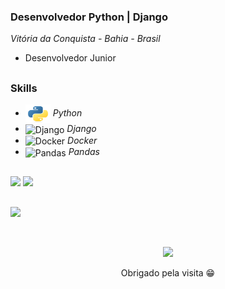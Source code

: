 ### **Desenvolvedor Python | Django** <br>
*Vitória da Conquista - Bahia - Brasil* <br>

- Desenvolvedor Junior

##


### **Skills**
+ <img align="center" alt="Python" height="30" width="40" src="https://raw.githubusercontent.com/devicons/devicon/master/icons/python/python-original.svg"> *Python*
+ <img align="center" alt="Django" height="30" width="40" src="https://cdn.jsdelivr.net/gh/devicons/devicon/icons/django/django-plain-wordmark.svg" /> *Django*
+ <img align="center" alt="Docker" height="30" width="40" src="https://cdn.jsdelivr.net/gh/devicons/devicon/icons/docker/docker-original-wordmark.svg" /> *Docker*
+ <img align="center" alt="Pandas" height="30" width="40" src="https://cdn.jsdelivr.net/gh/devicons/devicon/icons/pandas/pandas-original-wordmark.svg" /> *Pandas*

## 
<div>
  <img height="150em" src="https://github-readme-stats.vercel.app/api?username=marcos-osg&theme=gotham&show_icons=true" />
  <img height="150em" src="https://github-readme-stats.vercel.app/api/top-langs/?username=marcos-osg&theme=gotham&layout=compact" />
</div>

##

<a href="https://www.linkedin.com/in/marcos-sousa-oliveira/" target="_blank"><img src="https://img.shields.io/badge/-LinkedIn-%230077B5?style=for-the-badge&logo=linkedin&logoColor=white" target="_blank"></a>

<br>

<p align="center"> 
   <img alingn="center" src="https://profile-counter.glitch.me/marcos-osg/count.svg" /></p>
<p align="center">
Obrigado pela visita 😁
<!--
**Marcos-osg/marcos-osg** is a ✨ _special_ ✨ repository because its `README.md` (this file) appears on your GitHub profile.

Here are some ideas to get you started:

- 🔭 I’m currently working on ...
- 🌱 I’m currently learning ...
- 👯 I’m looking to collaborate on ...
- 🤔 I’m looking for help with ...
- 💬 Ask me about ...
- 📫 How to reach me: ...
- 😄 Pronouns: ...
- ⚡ Fun fact: ...
-->
